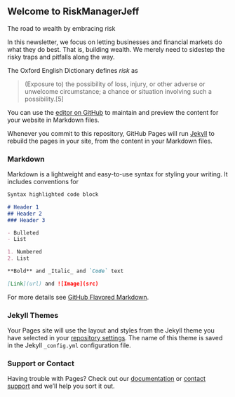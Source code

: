 ## Welcome to RiskManagerJeff

The road to wealth by embracing risk

In this newsletter, we focus on letting businesses and financial markets do what they do best.  That is, building wealth.  We merely need to sidestep the risky traps and pitfalls along the way.

The Oxford English Dictionary defines *risk* as  

> (Exposure to) the possibility of loss, injury, or other adverse or unwelcome circumstance; a chance or situation involving such a possibility.[5]



You can use the [editor on GitHub](https://github.com/riskmanagerjeff/newsletter/edit/gh-pages/index.md) to maintain and preview the content for your website in Markdown files.

Whenever you commit to this repository, GitHub Pages will run [Jekyll](https://jekyllrb.com/) to rebuild the pages in your site, from the content in your Markdown files.


### Markdown

Markdown is a lightweight and easy-to-use syntax for styling your writing. It includes conventions for

```markdown
Syntax highlighted code block

# Header 1
## Header 2
### Header 3

- Bulleted
- List

1. Numbered
2. List

**Bold** and _Italic_ and `Code` text

[Link](url) and ![Image](src)
```

For more details see [GitHub Flavored Markdown](https://guides.github.com/features/mastering-markdown/).

### Jekyll Themes

Your Pages site will use the layout and styles from the Jekyll theme you have selected in your [repository settings](https://github.com/riskmanagerjeff/newsletter/settings). The name of this theme is saved in the Jekyll `_config.yml` configuration file.

### Support or Contact

Having trouble with Pages? Check out our [documentation](https://docs.github.com/categories/github-pages-basics/) or [contact support](https://github.com/contact) and we’ll help you sort it out.
